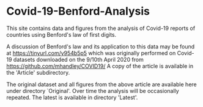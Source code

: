 # Covid-19-Benford-Analysis

This site contains data and figures from the analysis of Covid-19 reports of countries using Benford's law of first digits. 

A discussion of Benford's law and its application to this data may be found at https://tinyurl.com/y954b5p5 which was originally performed on Covid-19 datasets downloaded on the 9/10th April 2020 from https://github.com/mhandley/COVID19/ 
A copy of the article is available in the 'Article' subdirectory.

The original dataset and all figures from the above article are available here under directory `Original'. Over time the analysis will be occasionally repeated. The latest is available in directory 'Latest'.

